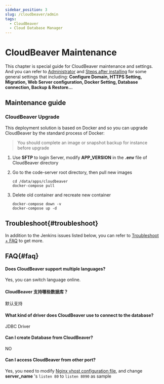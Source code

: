 ```yaml
---
sidebar_position: 3
slug: /cloudbeaver/admin
tags:
  - CloudBeaver
  - Cloud Database Manager
---
```


# CloudBeaver Maintenance

This chapter is special guide for CloudBeaver maintenance and settings. And you can refer to [Administrator](../administrator) and [Steps after installing](../install/setup) for some general settings that including: **Configure Domain, HTTPS Setting, Migration, Web Server configuration, Docker Setting, Database connection, Backup & Restore...**  

## Maintenance guide

### CloudBeaver Upgrade

This deployment solution is based on Docker and so you can upgrade CloudBeaver by the standard process of Docker:  

> You should complete an image or snapshot backup for instance before upgrade

1. Use **SFTP** to login Server, modify **APP_VERSION** in the **.env** file of CloudBeaver directory

2. Go to the code-server root directory, then pull new images
   ```
   cd /data/apps/cloudbeaver
   docker-compose pull
   ```
3. Delete old container and recreate new container
   ```
   docker-compose down -v
   docker-compose up -d
   ```


## Troubleshoot{#troubleshoot}

In addition to the Jenkins issues listed below, you can refer to [Troubleshoot + FAQ](../troubleshoot) to get more.  

## FAQ{#faq}

#### Does CloudBeaver support multiple languages?

Yes, you can switch language online.

#### CloudBeaver 支持哪些数据库？

默认支持 

#### What kind of driver does CloudBeaver use to connect to the database?

JDBC Driver

#### Can I create Database from CloudBeaver?

NO

#### Can I access CloudBeaver from other port?

Yes, you need to modify [Nginx vhost configuration file](../nginx#nginx-configure-wizard), and change **server_name** 's `listen 80` to `listen 8090` as sample
